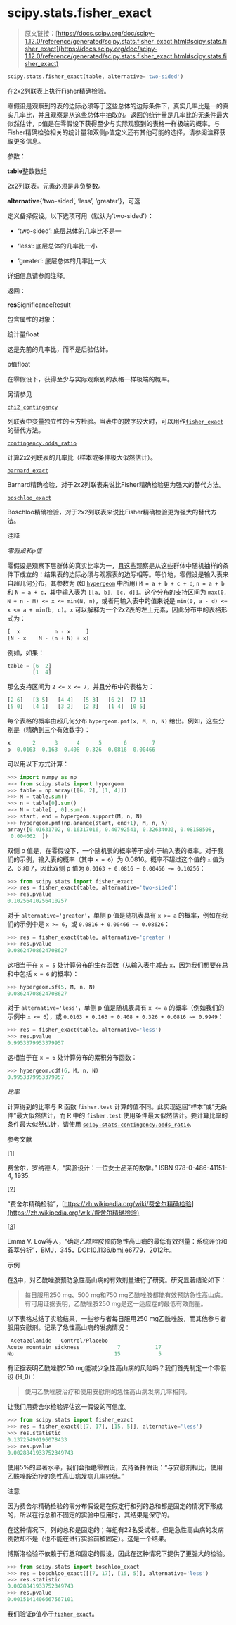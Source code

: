 # scipy.stats.fisher_exact

> 原文链接：[https://docs.scipy.org/doc/scipy-1.12.0/reference/generated/scipy.stats.fisher_exact.html#scipy.stats.fisher_exact](https://docs.scipy.org/doc/scipy-1.12.0/reference/generated/scipy.stats.fisher_exact.html#scipy.stats.fisher_exact)

```py
scipy.stats.fisher_exact(table, alternative='two-sided')
```

在2x2列联表上执行Fisher精确检验。

零假设是观察到的表的边际必须等于这些总体的边际条件下，真实几率比是一的真实几率比，并且观察是从这些总体中抽取的。返回的统计量是几率比的无条件最大似然估计，p值是在零假设下获得至少与实际观察到的表格一样极端的概率。与Fisher精确检验相关的统计量和双侧p值定义还有其他可能的选择，请参阅注释获取更多信息。

参数：

**table**整数数组

2x2列联表。元素必须是非负整数。

**alternative**{‘two-sided’, ‘less’, ‘greater’}，可选

定义备择假设。以下选项可用（默认为‘two-sided’）：

+   ‘two-sided’: 底层总体的几率比不是一

+   ‘less’: 底层总体的几率比一小

+   ‘greater’: 底层总体的几率比一大

详细信息请参阅注释。

返回：

**res**SignificanceResult

包含属性的对象：

统计量float

这是先前的几率比，而不是后验估计。

p值float

在零假设下，获得至少与实际观察到的表格一样极端的概率。

另请参见

[`chi2_contingency`](scipy.stats.chi2_contingency.html#scipy.stats.chi2_contingency "scipy.stats.chi2_contingency")

列联表中变量独立性的卡方检验。当表中的数字较大时，可以用作[`fisher_exact`](#scipy.stats.fisher_exact "scipy.stats.fisher_exact")的替代方法。

[`contingency.odds_ratio`](scipy.stats.contingency.odds_ratio.html#scipy.stats.contingency.odds_ratio "scipy.stats.contingency.odds_ratio")

计算2x2列联表的几率比（样本或条件极大似然估计）。

[`barnard_exact`](scipy.stats.barnard_exact.html#scipy.stats.barnard_exact "scipy.stats.barnard_exact")

Barnard精确检验，对于2x2列联表来说比Fisher精确检验更为强大的替代方法。

[`boschloo_exact`](scipy.stats.boschloo_exact.html#scipy.stats.boschloo_exact "scipy.stats.boschloo_exact")

Boschloo精确检验，对于2x2列联表来说比Fisher精确检验更为强大的替代方法。

注释

*零假设和p值*

零假设是观察下层群体的真实比率为一，且这些观察是从这些群体中随机抽样的条件下成立的：结果表的边际必须与观察表的边际相等。等价地，零假设是输入表来自超几何分布，其参数为 (如 [`hypergeom`](scipy.stats.hypergeom.html#scipy.stats.hypergeom "scipy.stats.hypergeom") 中所用) `M = a + b + c + d`, `n = a + b` 和 `N = a + c`，其中输入表为 `[[a, b], [c, d]]`。这个分布的支持区间为 `max(0, N + n - M) <= x <= min(N, n)`，或者用输入表中的值来说是 `min(0, a - d) <= x <= a + min(b, c)`。`x` 可以解释为一个2x2表的左上元素，因此分布中的表格形式为：

```py
[  x           n - x     ]
[N - x    M - (n + N) + x] 
```

例如，如果：

```py
table = [6  2]
        [1  4] 
```

那么支持区间为 `2 <= x <= 7`，并且分布中的表格为：

```py
[2 6]   [3 5]   [4 4]   [5 3]   [6 2]  [7 1]
[5 0]   [4 1]   [3 2]   [2 3]   [1 4]  [0 5] 
```

每个表格的概率由超几何分布 `hypergeom.pmf(x, M, n, N)` 给出。例如，这些分别是（精确到三个有效数字）：

```py
x       2      3      4      5       6        7
p  0.0163  0.163  0.408  0.326  0.0816  0.00466 
```

可以用以下方式计算：

```py
>>> import numpy as np
>>> from scipy.stats import hypergeom
>>> table = np.array([[6, 2], [1, 4]])
>>> M = table.sum()
>>> n = table[0].sum()
>>> N = table[:, 0].sum()
>>> start, end = hypergeom.support(M, n, N)
>>> hypergeom.pmf(np.arange(start, end+1), M, n, N)
array([0.01631702, 0.16317016, 0.40792541, 0.32634033, 0.08158508,
 0.004662  ]) 
```

双侧 p 值是，在零假设下，一个随机表的概率等于或小于输入表的概率。对于我们的示例，输入表的概率（其中 `x = 6`）为 0.0816。概率不超过这个值的 `x` 值为 2、6 和 7，因此双侧 p 值为 `0.0163 + 0.0816 + 0.00466 ~= 0.10256`：

```py
>>> from scipy.stats import fisher_exact
>>> res = fisher_exact(table, alternative='two-sided')
>>> res.pvalue
0.10256410256410257 
```

对于 `alternative='greater'`，单侧 p 值是随机表具有 `x >= a` 的概率，例如在我们的示例中是 `x >= 6`，或 `0.0816 + 0.00466 ~= 0.08626`：

```py
>>> res = fisher_exact(table, alternative='greater')
>>> res.pvalue
0.08624708624708627 
```

这相当于在 `x = 5` 处计算分布的生存函数（从输入表中减去 `x`，因为我们想要在总和中包括 `x = 6` 的概率）：

```py
>>> hypergeom.sf(5, M, n, N)
0.08624708624708627 
```

对于 `alternative='less'`，单侧 p 值是随机表具有 `x <= a` 的概率（例如我们的示例中 `x <= 6`），或 `0.0163 + 0.163 + 0.408 + 0.326 + 0.0816 ~= 0.9949`：

```py
>>> res = fisher_exact(table, alternative='less')
>>> res.pvalue
0.9953379953379957 
```

这相当于在 `x = 6` 处计算分布的累积分布函数：

```py
>>> hypergeom.cdf(6, M, n, N)
0.9953379953379957 
```

*比率*

计算得到的比率与 R 函数 `fisher.test` 计算的值不同。此实现返回“样本”或“无条件”最大似然估计，而 R 中的 `fisher.test` 使用条件最大似然估计。要计算比率的条件最大似然估计，请使用 [`scipy.stats.contingency.odds_ratio`](scipy.stats.contingency.odds_ratio.html#scipy.stats.contingency.odds_ratio "scipy.stats.contingency.odds_ratio").

参考文献

[1]

费舍尔，罗纳德·A，“实验设计：一位女士品茶的数学。” ISBN 978-0-486-41151-4, 1935.

[2]

“费舍尔精确检验”，[https://zh.wikipedia.org/wiki/费舍尔精确检验](https://zh.wikipedia.org/wiki/费舍尔精确检验)

[[3](#id4)]

Emma V. Low等人，“确定乙酰唑胺预防急性高山病的最低有效剂量：系统评价和荟萃分析”，BMJ，345，[DOI:10.1136/bmj.e6779](https://doi.org/10.1136/bmj.e6779)，2012年。

示例

在[3](#r42ece5e08037-3)中，对乙酰唑胺预防急性高山病的有效剂量进行了研究。研究显著结论如下：

> 每日服用250 mg、500 mg和750 mg乙酰唑胺都能有效预防急性高山病。有可用证据表明，乙酰唑胺250 mg是这一适应症的最低有效剂量。

以下表格总结了实验结果，一些参与者每日服用250 mg乙酰唑胺，而其他参与者服用安慰剂。记录了急性高山病的发病情况：

```py
 Acetazolamide   Control/Placebo
Acute mountain sickness            7           17
No                                15            5 
```

有证据表明乙酰唑胺250 mg能减少急性高山病的风险吗？我们首先制定一个零假设 \(H_0\)：

> 使用乙酰唑胺治疗和使用安慰剂的急性高山病发病几率相同。

让我们用费舍尔检验评估这一假设的可信度。

```py
>>> from scipy.stats import fisher_exact
>>> res = fisher_exact([[7, 17], [15, 5]], alternative='less')
>>> res.statistic
0.13725490196078433
>>> res.pvalue
0.0028841933752349743 
```

使用5%的显著水平，我们会拒绝零假设，支持备择假设：“与安慰剂相比，使用乙酰唑胺治疗的急性高山病发病几率较低。”

注意

因为费舍尔精确检验的零分布假设是在假定行和列的总和都是固定的情况下形成的，所以在行总和不固定的实验中应用时，其结果是保守的。

在这种情况下，列的总和是固定的；每组有22名受试者。但是急性高山病的发病例数却不是（也不能在进行实验前被固定）。这是一个结果。

博斯洛检验不依赖于行总和固定的假设，因此在这种情况下提供了更强大的检验。

```py
>>> from scipy.stats import boschloo_exact
>>> res = boschloo_exact([[7, 17], [15, 5]], alternative='less')
>>> res.statistic
0.0028841933752349743
>>> res.pvalue
0.0015141406667567101 
```

我们验证p值小于[`fisher_exact`](#scipy.stats.fisher_exact "scipy.stats.fisher_exact")。
